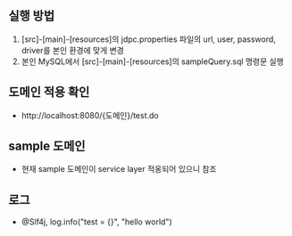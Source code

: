 ## 실행 방법
1. [src]-[main]-[resources]의 jdpc.properties 파일의 url, user, password, driver를 본인 환경에 맞게 변경
2. 본인 MySQL에서 [src]-[main]-[resources]의 sampleQuery.sql 명령문 실행

## 도메인 적용 확인
- http://localhost:8080/{도메인}/test.do

## sample 도메인
- 현재 sample 도메인이 service layer 적옹되어 있으니 참조

## 로그
- @Slf4j, log.info("test = {}", "hello world")
  
